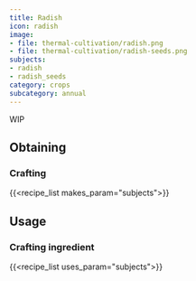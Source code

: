 ```yaml
---
title: Radish
icon: radish
image:
- file: thermal-cultivation/radish.png
- file: thermal-cultivation/radish-seeds.png
subjects: 
- radish
- radish_seeds
category: crops
subcategory: annual
---
```


WIP

Obtaining
---------

### Crafting
{{<recipe_list makes_param="subjects">}}

Usage
-----

### Crafting ingredient
{{<recipe_list uses_param="subjects">}}